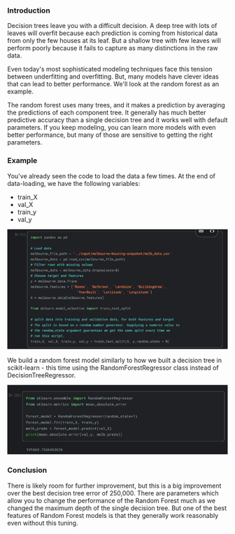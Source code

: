 ### Introduction
Decision trees leave you with a difficult decision. A deep tree with lots of leaves will overfit because each prediction is coming from historical data from only the few houses at its leaf. But a shallow tree with few leaves will perform poorly because it fails to capture as many distinctions in the raw data.

Even today's most sophisticated modeling techniques face this tension between underfitting and overfitting. But, many models have clever ideas that can lead to better performance. We'll look at the random forest as an example.

The random forest uses many trees, and it makes a prediction by averaging the predictions of each component tree. It generally has much better predictive accuracy than a single decision tree and it works well with default parameters. If you keep modeling, you can learn more models with even better performance, but many of those are sensitive to getting the right parameters.

### Example
You've already seen the code to load the data a few times. At the end of data-loading, we have the following variables:
* train_X
* val_X
* train_y
* val_y

![](../images/image_2025-01-10_193325573.png)

We build a random forest model similarly to how we built a decision tree in scikit-learn - this time using the RandomForestRegressor class instead of DecisionTreeRegressor.

![](../images/image_2025-01-10_193127764.png)

### Conclusion
There is likely room for further improvement, but this is a big improvement over the best decision tree error of 250,000. There are parameters which allow you to change the performance of the Random Forest much as we changed the maximum depth of the single decision tree. But one of the best features of Random Forest models is that they generally work reasonably even without this tuning.
